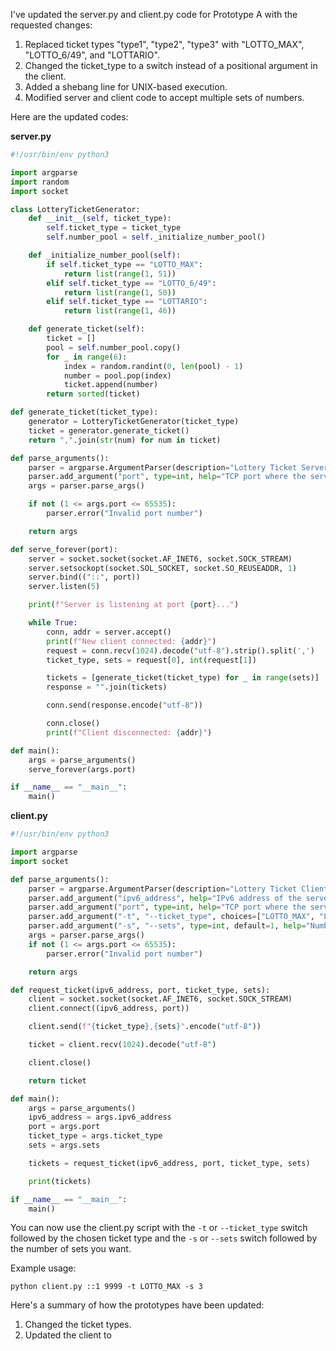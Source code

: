 I've updated the server.py and client.py code for Prototype A with the requested changes:

1. Replaced ticket types "type1", "type2", "type3" with "LOTTO_MAX", "LOTTO_6/49", and "LOTTARIO".
2. Changed the ticket_type to a switch instead of a positional argument in the client.
3. Added a shebang line for UNIX-based execution.
4. Modified server and client code to accept multiple sets of numbers.

Here are the updated codes:

**server.py**
```python
#!/usr/bin/env python3

import argparse
import random
import socket

class LotteryTicketGenerator:
    def __init__(self, ticket_type):
        self.ticket_type = ticket_type
        self.number_pool = self._initialize_number_pool()

    def _initialize_number_pool(self):
        if self.ticket_type == "LOTTO_MAX":
            return list(range(1, 51))
        elif self.ticket_type == "LOTTO_6/49":
            return list(range(1, 50))
        elif self.ticket_type == "LOTTARIO":
            return list(range(1, 46))

    def generate_ticket(self):
        ticket = []
        pool = self.number_pool.copy()
        for _ in range(6):
            index = random.randint(0, len(pool) - 1)
            number = pool.pop(index)
            ticket.append(number)
        return sorted(ticket)

def generate_ticket(ticket_type):
    generator = LotteryTicketGenerator(ticket_type)
    ticket = generator.generate_ticket()
    return ",".join(str(num) for num in ticket)

def parse_arguments():
    parser = argparse.ArgumentParser(description="Lottery Ticket Server")
    parser.add_argument("port", type=int, help="TCP port where the server will listen")
    args = parser.parse_args()

    if not (1 <= args.port <= 65535):
        parser.error("Invalid port number")

    return args

def serve_forever(port):
    server = socket.socket(socket.AF_INET6, socket.SOCK_STREAM)
    server.setsockopt(socket.SOL_SOCKET, socket.SO_REUSEADDR, 1)
    server.bind(("::", port))
    server.listen(5)

    print(f"Server is listening at port {port}...")

    while True:
        conn, addr = server.accept()
        print(f"New client connected: {addr}")
        request = conn.recv(1024).decode("utf-8").strip().split(',')
        ticket_type, sets = request[0], int(request[1])

        tickets = [generate_ticket(ticket_type) for _ in range(sets)]
        response = "".join(tickets)

        conn.send(response.encode("utf-8"))

        conn.close()
        print(f"Client disconnected: {addr}")

def main():
    args = parse_arguments()
    serve_forever(args.port)

if __name__ == "__main__":
    main()
```

**client.py**
```python
#!/usr/bin/env python3

import argparse
import socket

def parse_arguments():
    parser = argparse.ArgumentParser(description="Lottery Ticket Client")
    parser.add_argument("ipv6_address", help="IPv6 address of the server")
    parser.add_argument("port", type=int, help="TCP port where the server is listening")
    parser.add_argument("-t", "--ticket_type", choices=["LOTTO_MAX", "LOTTO_6/49", "LOTTARIO"], required=True, help="Type of lottery ticket to request")
    parser.add_argument("-s", "--sets", type=int, default=1, help="Number of sets to request")
    args = parser.parse_args()
    if not (1 <= args.port <= 65535):
        parser.error("Invalid port number")

    return args

def request_ticket(ipv6_address, port, ticket_type, sets):
    client = socket.socket(socket.AF_INET6, socket.SOCK_STREAM)
    client.connect((ipv6_address, port))

    client.send(f"{ticket_type},{sets}".encode("utf-8"))

    ticket = client.recv(1024).decode("utf-8")

    client.close()

    return ticket

def main():
    args = parse_arguments()
    ipv6_address = args.ipv6_address
    port = args.port
    ticket_type = args.ticket_type
    sets = args.sets

    tickets = request_ticket(ipv6_address, port, ticket_type, sets)

    print(tickets)

if __name__ == "__main__":
    main()
```

You can now use the client.py script with the `-t` or `--ticket_type` switch followed by the chosen ticket type and the `-s` or `--sets` switch followed by the number of sets you want.

Example usage:

`python client.py ::1 9999 -t LOTTO_MAX -s 3`

Here's a summary of how the prototypes have been updated:

1. Changed the ticket types.
2. Updated the client to
